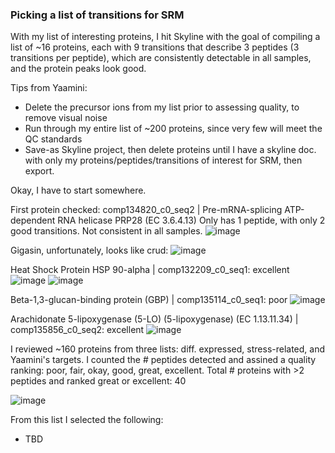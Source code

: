 
### Picking a list of transitions for SRM

With my list of interesting proteins, I hit Skyline with the goal of compiling a list of ~16 proteins, each with 9 transitions that describe 3 peptides (3 transitions per peptide), which are consistently detectable in all samples, and the protein peaks look good. 

Tips from Yaamini: 
  * Delete the precursor ions from my list prior to assessing quality, to remove visual noise
  * Run through my entire list of ~200 proteins, since very few will meet the QC standards
  * Save-as Skyline project, then delete proteins until I have a skyline doc. with only my proteins/peptides/transitions of interest for SRM, then export. 

Okay, I have to start somewhere. 

First protein checked: comp134820_c0_seq2 | Pre-mRNA-splicing ATP-dependent RNA helicase PRP28 (EC 3.6.4.13)
Only has 1 peptide, with only 2 good transitions. Not consistent in all samples.
![image](https://user-images.githubusercontent.com/17264765/28047722-f2846fca-65a0-11e7-9335-46cc1eb1ff21.png)

Gigasin, unfortunately, looks like crud: 
![image](https://user-images.githubusercontent.com/17264765/28049188-7b9da728-65aa-11e7-9166-fa10b5800704.png)

Heat Shock Protein HSP 90-alpha | comp132209_c0_seq1: excellent
![image](https://user-images.githubusercontent.com/17264765/28049433-4a681bf0-65ac-11e7-9157-9320bbd6f4c5.png)
![image](https://user-images.githubusercontent.com/17264765/28049463-6742153c-65ac-11e7-8e26-f79c80f2d6c5.png)

Beta-1,3-glucan-binding protein (GBP) | comp135114_c0_seq1: poor
![image](https://user-images.githubusercontent.com/17264765/28049529-dd87660c-65ac-11e7-9016-78ba806c76df.png)

Arachidonate 5-lipoxygenase (5-LO) (5-lipoxygenase) (EC 1.13.11.34) | comp135856_c0_seq2: excellent
![image](https://user-images.githubusercontent.com/17264765/28049626-6c432458-65ad-11e7-99b4-c5a782e2a676.png)

I reviewed ~160 proteins from three lists: diff. expressed, stress-related, and Yaamini's targets. I counted the # peptides detected and assined a quality ranking: poor, fair, okay, good, great, excellent. Total # proteins with >2 peptides and ranked great or excellent: 40

![image](https://user-images.githubusercontent.com/17264765/28093795-cfe9d6c8-664d-11e7-8319-b3cae9cfd1e9.png)

From this list I selected the following: 
  * TBD
